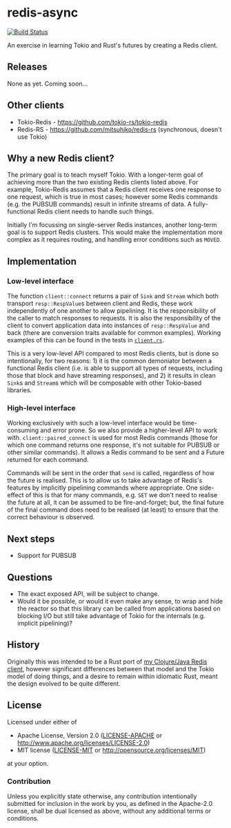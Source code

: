 # redis-async

[![Build Status](https://travis-ci.org/benashford/redis-async-rs.svg?branch=master)](https://travis-ci.org/benashford/redis-async-rs)

An exercise in learning Tokio and Rust's futures by creating a Redis client.

## Releases

None as yet.  Coming soon...

## Other clients

* Tokio-Redis - https://github.com/tokio-rs/tokio-redis
* Redis-RS - https://github.com/mitsuhiko/redis-rs (synchronous, doesn't use Tokio)

## Why a new Redis client?

The primary goal is to teach myself Tokio.  With a longer-term goal of achieving more than the two existing Redis clients listed above.  For example, Tokio-Redis assumes that a Redis client receives one response to one request, which is true in most cases; however some Redis commands (e.g. the PUBSUB commands) result in infinite streams of data.  A fully-functional Redis client needs to handle such things.

Initially I'm focussing on single-server Redis instances, another long-term goal is to support Redis clusters.  This would make the implementation more complex as it requires routing, and handling error conditions such as `MOVED`.

## Implementation

### Low-level interface

The function `client::connect` returns a pair of `Sink` and `Stream` which both transport `resp::RespValue`s between client and Redis, these work independently of one another to allow pipelining.  It is the responsibility of the caller to match responses to requests.  It is also the responsibility of the client to convert application data into instances of `resp::RespValue` and back (there are conversion traits available for common examples).  Working examples of this can be found in the tests in [`client.rs`](src/client.rs).

This is a very low-level API compared to most Redis clients, but is done so intentionally, for two reasons: 1) it is the common demoniator between a functional Redis client (i.e. is able to support all types of requests, including those that block and have streaming responses), and 2) it results in clean `Sink`s and `Stream`s which will be composable with other Tokio-based libraries.

### High-level interface

Working exclusively with such a low-level interface would be time-consuming and error prone.  So we also provide a higher-level API to work with.  `client::paired_connect` is used for most Redis commands (those for which one command returns one response, it's not suitable for PUBSUB or other similar commands).  It allows a Redis command to be sent and a Future returned for each command.

Commands will be sent in the order that `send` is called, regardless of how the future is realised.  This is to allow us to take advantage of Redis's features by implicitly pipelining commands where appropriate.  One side-effect of this is that for many commands, e.g. `SET` we don't need to realise the future at all, it can be assumed to be fire-and-forget; but, the final future of the final command does need to be realised (at least) to ensure that the correct behaviour is observed.

## Next steps

* Support for PUBSUB

## Questions

* The exact exposed API, will be subject to change.
* Would it be possible, or would it even make any sense, to wrap and hide the reactor so that this library can be called from applications based on blocking I/O but still take advantage of Tokio for the internals (e.g. implicit pipelining)?

## History

Originally this was intended to be a Rust port of [my Clojure/Java Redis client](https://github.com/benashford/redis-async), however significant differences between that model and the Tokio model of doing things, and a desire to remain within idiomatic Rust, meant the design evolved to be quite different.

## License

Licensed under either of

* Apache License, Version 2.0 ([LICENSE-APACHE](LICENSE-APACHE) or http://www.apache.org/licenses/LICENSE-2.0)
* MIT license ([LICENSE-MIT](LICENSE-MIT) or http://opensource.org/licenses/MIT)

at your option.

### Contribution

Unless you explicitly state otherwise, any contribution intentionally submitted
for inclusion in the work by you, as defined in the Apache-2.0 license, shall be dual licensed as above, without any
additional terms or conditions.
